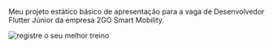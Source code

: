 Meu projeto estático básico de apresentação para a vaga de Desenvolvedor Flutter Júnior da empresa 2GO Smart Mobility.

![registre o seu melhor treino](https://i.imgur.com/wmrw5yI.png)

